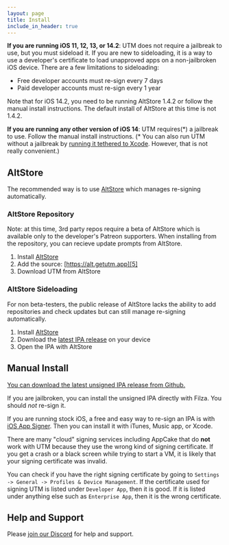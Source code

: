 ```yaml
---
layout: page
title: Install
include_in_header: true
---
```


**If you are running iOS 11, 12, 13, or 14.2**: UTM does not require a jailbreak to use, but you must sideload it. If you are new to sideloading, it is a way to use a developer's certificate to load unapproved apps on a non-jailbroken iOS device. There are a few limitations to sideloading:

* Free developer accounts must re-sign every 7 days
* Paid developer accounts must re-sign every 1 year

Note that for iOS 14.2, you need to be running AltStore 1.4.2 or follow the manual install instructions. The default install of AltStore at this time is not 1.4.2.

**If you are running any other version of iOS 14**: UTM requires(\*) a jailbreak to use. Follow the manual install instructions. (\* You can also run UTM without a jailbreak by [running it tethered to Xcode][6]. However, that is not really convenient.)

## AltStore

The recommended way is to use [AltStore][4] which manages re-signing automatically.

### AltStore Repository

Note: at this time, 3rd party repos require a beta of AltStore which is available only to the developer's Patreon supporters. When installing from the repository, you can recieve update prompts from AltStore.

1. Install [AltStore][4]
2. Add the source: [https://alt.getutm.app][5]
3. Download UTM from AltStore

### AltStore Sideloading

For non beta-testers, the public release of AltStore lacks the ability to add repositories and check updates but can still manage re-signing automatically.

1. Install [AltStore][4]
2. Download the [latest IPA release][1] on your device
3. Open the IPA with AltStore

## Manual Install

[You can download the latest unsigned IPA release from Github.][1]

If you are jailbroken, you can install the unsigned IPA directly with Filza. You should _not_ re-sign it.

If you are running stock iOS, a free and easy way to re-sign an IPA is with [iOS App Signer][2]. Then you can install it with iTunes, Music app, or Xcode.

There are many "cloud" signing services including AppCake that do **not** work with UTM because they use the wrong kind of signing certificate. If you get a crash or a black screen while trying to start a VM, it is likely that your signing certificate was invalid.

You can check if you have the right signing certificate by going to `Settings -> General -> Profiles & Device Management`. If the certificate used for signing UTM is listed under `Developer App`, then it is good. If it is listed under anything else such as `Enterprise App`, then it is the wrong certificate.

## Help and Support

Please [join our Discord][3] for help and support.

  [1]: https://github.com/utmapp/UTM/releases/latest
  [2]: https://dantheman827.github.io/ios-app-signer/
  [3]: https://discord.gg/UV2RUgD
  [4]: https://altstore.io
  [5]: altstore://source?url=https://alt.getutm.app
  [6]: https://github.com/utmapp/UTM/blob/master/Documentation/TetheredLaunch.md

